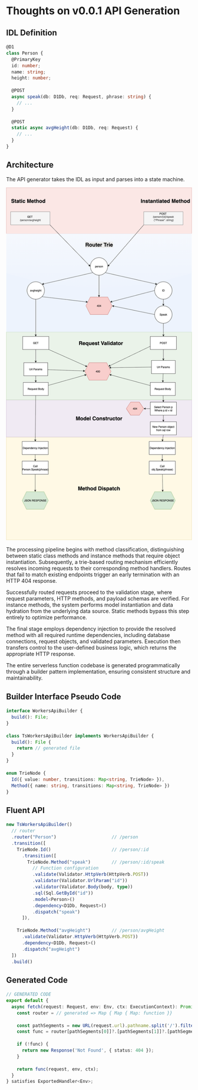 # Thoughts on v0.0.1 API Generation

## IDL Definition

```typescript
@D1
class Person {
  @PrimaryKey
  id: number;
  name: string;
  height: number;

  @POST
  async speak(db: D1Db, req: Request, phrase: string) {
    // ...
  }

  @POST
  static async avgHeight(db: D1Db, req: Request) {
    // ...
  }
}
```

## Architecture

The API generator takes the IDL as input and parses into a state machine.

![State Machine](./ApiAbstractV001.png)

The processing pipeline begins with method classification, distinguishing between static class methods and instance methods that require object instantiation. Subsequently, a trie-based routing mechanism efficiently resolves incoming requests to their corresponding method handlers. Routes that fail to match existing endpoints trigger an early termination with an HTTP 404 response.

Successfully routed requests proceed to the validation stage, where request parameters, HTTP methods, and payload schemas are verified. For instance methods, the system performs model instantiation and data hydration from the underlying data source. Static methods bypass this step entirely to optimize performance.

The final stage employs dependency injection to provide the resolved method with all required runtime dependencies, including database connections, request objects, and validated parameters. Execution then transfers control to the user-defined business logic, which returns the appropriate HTTP response.

The entire serverless function codebase is generated programmatically through a builder pattern implementation, ensuring consistent structure and maintainability.

## Builder Interface Pseudo Code

```typescript
interface WorkersApiBuilder {
  build(): File;
}

class TsWorkersApiBuilder implements WorkersApiBuilder {
  build(): File {
    return // generated file
  }
}

enum TrieNode {
  Id({ value: number, transitions: Map<string, TrieNode> }),
  Method({ name: string, transitions: Map<string, TrieNode> })
}
```

## Fluent API

```typescript
new TsWorkersApiBuilder()
  // router
  .router("Person")                     // /person
  .transition([
    TrieNode.Id()                       // /person/:id
      .transition([
        TrieNode.Method("speak")        // /person/:id/speak
          // Function configuration
          .validate(Validator.HttpVerb(HttpVerb.POST))
          .validator(Validator.UrlParam("id"))
          .validator(Validator.Body(body, type))
          .sql(Sql.GetById("id"))
          .model<Person>()
          .dependency<D1Db, Request>()
          .dispatch("speak")
      ]),
    
    TrieNode.Method("avgHeight")        // /person/avgHeight
      .validate(Validator.HttpVerb(HttpVerb.POST))
      .dependency<D1Db, Request>()
      .dispatch("avgHeight")
  ])
  .build()
```

## Generated Code

```typescript
// GENERATED CODE
export default {
  async fetch(request: Request, env: Env, ctx: ExecutionContext): Promise<Response> {
    const router = // generated => Map { Map { Map: function }}
    
    const pathSegments = new URL(request.url).pathname.split('/').filter(Boolean);
    const func = router[pathSegments[0]]?.[pathSegments[1]]?.[pathSegments[2]]; // api/model/id etc
    
    if (!func) {
      return new Response('Not Found', { status: 404 });
    }
    
    return func(request, env, ctx);
  }
} satisfies ExportedHandler<Env>;
```